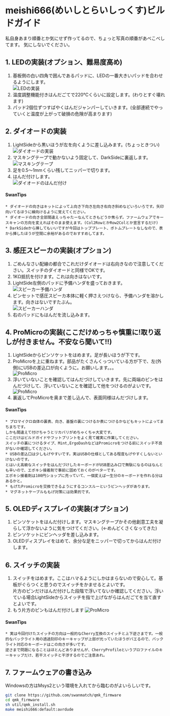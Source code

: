 # meishi666(めいしとらいしっくす)ビルドガイド
私自身あまり順番とか気にせず作ってるので、ちょっと写真の順番があべこべしてます。
気にしないでください。

## 1. LEDの実装(オプション、難易度高め)
1. 基板側の白い四角で囲んであるパッドに、LEDの一番大きいパッドを合わせるようにします。  
![LEDの実装](./images/1.jpg)
2. 温度調整機能付きはんだごてで220℃くらいに設定します。(わりとすぐ壊れます)
3. パッド2個位ずつすばやくはんだジャンパーしていきます。(全部連続でやっていくと温度が上がって破損の危険が高まります)

## 2. ダイオードの実装

1. LightSideから黒いほうが左を向くように差し込みます。(ちょっときつい)  
![ダイオードの実装](images/2.jpg)
2. マスキングテープで動かないよう固定して、DarkSideに裏返します。  
![マスキングテープ](images/3.jpg)
3. 足を0.5～1mmくらい残してニッパーで切ります。  
4. はんだ付けします。  
![ダイオードのはんだ付け](images/4.jpg)

#### SwanTips
    * ダイオードの向きはキットによって上向き下向き左向き右向き斜めなどいろいろです。矢印向いてるほうに線向けるように覚えてください。
    * ダイオードの向き全部間違えっちゃたーなんてときもどうか焦らず。ファームウェアでキースキャンの方向を変えればそのまま使えます。(Col2RowとかRow2Colとか宣言するだけ)
    * DarkSideから挿してもいいですが今回はトッププレート、ボトムプレートなしなので、表から挿したほうが空間に余裕があるのでおすすめしてます。

## 3. 感圧スピーカの実装(オプション)
1. ごめんなさい配線の都合でこれだけダイオードは右向きなので注意してください。スイッチのダイオードと同様でOKです。
2. 1KΩ抵抗を付けます。これは向きはないです。
3. LightSide左側のパッドに予備ハンダを盛っておきます。  
![スピーカー予備ハンダ](images/5.jpg)
4. ピンセットで感圧スピーカ本体に軽く押さえつけなら、予備ハンダを溶かします。向きはないですたぶん。  
![スピーカーハンダ](images/6.jpg)
5. 右のパッドにもはんだを流し込みます。

## 4. ProMicroの実装(ここだけめっちゃ慎重に!取り返しが付きません。不安なら聞いて!!)
1. LightSideからピンソケットをはめます。足が長いほうが下です。
2. ProMicroを上に重ねます。部品がたくさんくっついている方が下で、左(外側)にUSBの差込口が向くように。お願いします。。。  
![ProMicro](images/7.jpg)
3. 浮いていないことを確認してはんだづけしていきます。先に両端のピンをはんだづけして、浮いていないことを確認して他をつけるのがよいです。
![ProMicro](images/8.jpg)
4. 裏返してProMicroを奥まで差し込んで、表面同様はんだづけします。

#### SwanTips
    * プロマイクロ自体の裏表、向き、基盤の裏につけるか表につけるかなどもキットによってまちまちです。  
    しかも間違えて付けちゃうとリカバリがめちゃくちゃ大変です。  
    ここだけはビルドガイドやフットプリントをよく見て確実に作業してください。  
    スイッチの裏につけるタイプ、Mint,ErgoDashなどはPromicroをつける前にスイッチ不良がないか確認してください。
    * USBの差込口は少しもげやすいです。実はUSBの仕様としてある程度もげやすくしないといけないのです。  
    とはいえ高級なスイッチをはんだづけしたキーボードがUSB差込み口で無駄になるのはなんとも辛いので、エポキシ接着剤で事前に固めておくのがベターです。  
    エポキシ接着剤は100円ショップに売っていて、一個変えば一生分のキーボードを作れる分はあるかと。
    * もげたPromicroを交換できるようにするコンスルーというピンヘッダがあります。
    * マグネットケーブルももげ対策には効果的です。

## 5. OLEDディスプレイの実装(オプション)
1. ピンソケットをはんだ付けします。マスキングテープかその他創意工夫を凝らして浮かないように気をつけてください。(←めんどくさくなってきた)
2. ピンソケットにピンヘッダを差し込みます。
3. OLEDディスプレイをはめて、余分な足をニッパーで切ってからはんだ付けします。

## 6. スイッチの実装
1. スイッチをはめます。ここはハマるようにしかはまらないので安心して。基板がぐらつくと思うのでスイッチをかませるとよいです。  
片方のピンだけはんだ付けした段階で浮いてないか確認してください。浮いている場合LightSideからスイッチを指で上げながらはんだごてを当て直すとよいです。
2. もう片方のピンもはんだ付けします
![ProMicro](images/9.jpg)

#### SwanTips
    * 実は今回付けたスイッチの方向は一般的なCherry互換のスイッチと上下逆さまです。一般的なバックライト用の透過刻印のキーキャップが上部が光っていたほうがバエるので、バックライト対応のキーボードはこの向きが多いです。  
    逆さまで問題になることはほとんどありませんが、CherryProfileというプロファイルのキーキャップだけ、若干スイッチと干渉するのでご注意あれ。

 ## 7. ファームウェアの書き込み
Windowsの方はMsys2という環境を入れてから臨むのがよいらしいです。

```sh
git clone https://github.com/swanmatch/qmk_firmware
cd qmk_firmware
sh util/qmk_install.sh
make meishi666:default:avrdude
```
